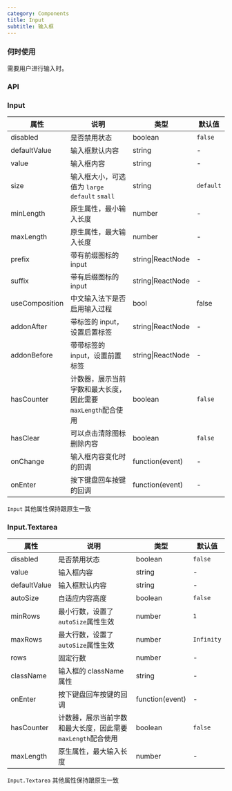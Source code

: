 ```yaml
---
category: Components
title: Input
subtitle: 输入框
---
```


### 何时使用

需要用户进行输入时。

### API

### Input

| 属性         | 说明                                                        | 类型              | 默认值    |
| ------------ | ----------------------------------------------------------- | ----------------- | --------- |
| disabled     | 是否禁用状态                                                | boolean           | `false`   |
| defaultValue | 输入框默认内容                                              | string            | -         |
| value        | 输入框内容                                                  | string            | -         |
| size         | 输入框大小，可选值为 `large` `default` `small`              | string            | `default` |
| minLength    | 原生属性，最小输入长度                                      | number            | -         |
| maxLength    | 原生属性，最大输入长度                                      | number            | -         |
| prefix       | 带有前缀图标的 input                                        | string\|ReactNode | -         |
| suffix       | 带有后缀图标的 input                                        | string\|ReactNode | -         |
| useComposition| 中文输入法下是否启用输入过程                       | bool         |false
| addonAfter   | 带标签的 input，设置后置标签                                | string\|ReactNode | -         |
| addonBefore  | 带带标签的 input，设置前置标签                              | string\|ReactNode | -         |
| hasCounter   | 计数器，展示当前字数和最大长度，因此需要`maxLength`配合使用 | boolean           | `false`   |
| hasClear     | 可以点击清除图标删除内容                                    | boolean           | `false`   |
| onChange     | 输入框内容变化时的回调                                      | function(event)   | -         |
| onEnter      | 按下键盘回车按键的回调                                      | function(event)   | -         |

`Input` 其他属性保持跟原生一致

### Input.Textarea

| 属性         | 说明                                                        | 类型            | 默认值     |
| ------------ | ----------------------------------------------------------- | --------------- | ---------- |
| disabled     | 是否禁用状态                                                | boolean         | `false`    |
| value        | 输入框内容                                                  | string          | -          |
| defaultValue | 输入框默认内容                                              | string          | -          |
| autoSize     | 自适应内容高度                                              | boolean         | `false`    |
| minRows      | 最小行数，设置了`autoSize`属性生效                          | number          | `1`        |
| maxRows      | 最大行数，设置了`autoSize`属性生效                          | number          | `Infinity` |
| rows         | 固定行数                                                    | number          | -          |
| className    | 输入框的 className 属性                                     | string          | -          |
| onEnter      | 按下键盘回车按键的回调                                      | function(event) | -          |
| hasCounter   | 计数器，展示当前字数和最大长度，因此需要`maxLength`配合使用 | boolean         | `false`    |
| maxLength    | 原生属性，最大输入长度                                      | number          | -          |

`Input.Textarea` 其他属性保持跟原生一致

